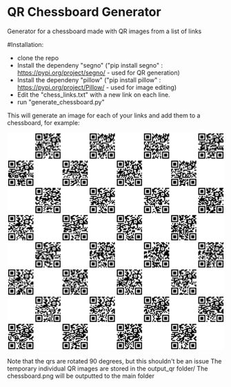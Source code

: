# QR Chessboard Generator
Generator for a chessboard made with QR images from a list of links


#Installation:
-    clone the repo 
-    Install the dependeny "segno"  ("pip install segno" : https://pypi.org/project/segno/ - used for QR generation)
-    Install the dependeny "pillow"  ("pip install pillow" : https://pypi.org/project/Pillow/ - used for image editing)
-    Edit the "chess_links.txt" with a new link on each line.
-    run "generate_chessboard.py"

This will generate an image for each of your links and add them to a chessboard, for example:

![](chessboard.png)

Note that the qrs are rotated 90 degrees, but this shouldn't be an issue
The temporary individual QR images are stored in the output_qr folder/
The chessboard.png will be outputted to the main folder
